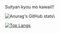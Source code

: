 Suityan kyou mo kawaii!!

![Anurag's GitHub stats](https://github-readme-stats.vercel.app/api?username=suichanwa&show_icons=true&theme=gruvbox)\

[![Top Langs](https://github-readme-stats.vercel.app/api/top-langs/?username=suichanwa&langs_count=8&show_icons=true&theme=gruvbox&hide=Makefile,c++)](https://github.com/suichanwa/github-readme-stats)
